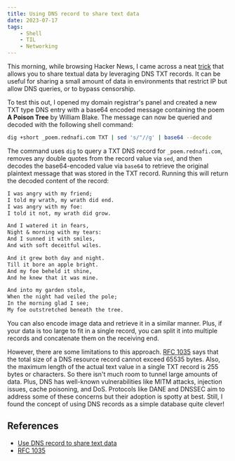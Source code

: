 ```yaml
---
title: Using DNS record to share text data
date: 2023-07-17
tags:
    - Shell
    - TIL
    - Networking
---
```


This morning, while browsing Hacker News, I came across a neat [trick] that allows you to
share textual data by leveraging DNS TXT records. It can be useful for sharing a small
amount of data in environments that restrict IP but allow DNS queries, or to bypass
censorship.

To test this out, I opened my domain registrar's panel and created a new TXT type DNS
entry with a base64 encoded message containing the poem **A Poison Tree** by William
Blake. The message can now be queried and decoded with the following shell command:

```sh
dig +short _poem.rednafi.com TXT | sed 's/"//g' | base64 --decode
```

The command uses `dig` to query a TXT DNS record for `_poem.rednafi.com`, removes any
double quotes from the record value via `sed`, and then decodes the base64-encoded value
via `base64` to retrieve the original plaintext message that was stored in the TXT record.
Running this will return the decoded content of the record:

```txt
I was angry with my friend;
I told my wrath, my wrath did end.
I was angry with my foe:
I told it not, my wrath did grow.

And I watered it in fears,
Night & morning with my tears:
And I sunned it with smiles,
And with soft deceitful wiles.

And it grew both day and night.
Till it bore an apple bright.
And my foe beheld it shine,
And he knew that it was mine.

And into my garden stole,
When the night had veiled the pole;
In the morning glad I see;
My foe outstretched beneath the tree.
```

You can also encode image data and retrieve it in a similar manner. Plus, if your data is
too large to fit in a single record, you can split it into multiple records and
concatenate them on the receiving end.

However, there are some limitations to this approach. [RFC 1035] says that the total size
of a DNS resource record cannot exceed 65535 bytes. Also, the maximum length of the actual
text value in a single TXT record is 255 bytes or characters. So there isn't much room to
tunnel large amounts of data. Plus, DNS has well-known vulnerabilities like MITM attacks,
injection issues, cache poisoning, and DoS. Protocols like DANE and DNSSEC aim to address
some of these concerns but their adoption is spotty at best. Still, I found the concept of
using DNS records as a simple database quite clever!

## References

* [Use DNS record to share text data][trick]
* [RFC 1035]

[trick]: https://news.ycombinator.com/item?id=36754366
[rfc 1035]: https://datatracker.ietf.org/doc/html/rfc1035
